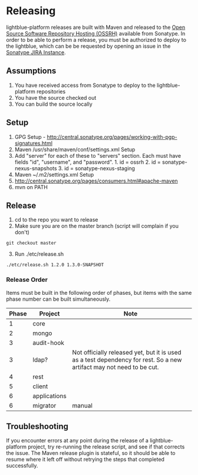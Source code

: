 # Releasing
lightblue-platform releases are built with Maven and released to the [Open Source Software Repository Hosting (OSSRH)](http://central.sonatype.org/pages/ossrh-guide.html) available from Sonatype.  In order to be able to perform a release, you must be authorized to deploy to the lightblue, which can be be requested by opening an issue in the  [Sonatype JIRA Instance](https://issues.sonatype.org/).

## Assumptions
1. You have received access from Sonatype to deploy to the lightblue-platform repositories
2. You have the source checked out
3. You can build the source locally

## Setup

1. GPG Setup - http://central.sonatype.org/pages/working-with-pgp-signatures.html
2. Maven /usr/share/maven/conf/settings.xml Setup
  1. Add "server" for each of these to "servers" section.  Each must have fields "id", "username", and "password".
    1. id = ossrh
    2. id = sonatype-nexus-snapshots
    3. id = sonatype-nexus-staging
3. Maven ~/.m2/settings.xml Setup
  1. http://central.sonatype.org/pages/consumers.html#apache-maven
4. mvn on PATH

## Release
1. cd to the repo you want to release
2. Make sure you are on the master branch (script will complain if you don't)
```
git checkout master
```
3. Run ./etc/release.sh <release version> <new snapshot version>
```
./etc/release.sh 1.2.0 1.3.0-SNAPSHOT
```

### Release Order
Items must be built in the following order of phases, but items with the same phase number can be built simultaneously.

| Phase | Project|Note
| ----- | -------|----
| 1 | core
| 2 | mongo
| 3 | audit-hook
| 3 | ldap? | Not officially released yet, but it is used as a test dependency for rest. So a new artifact may not need to be cut.
| 4 | rest
| 5 | client
| 6 | applications
| 6 | migrator | manual

## Troubleshooting
If you encounter errors at any point during the release of a lightblue-platform project, try re-running the release script, and see if that corrects the issue.  The Maven release plugin is stateful, so it should be able to resume where it left off without retrying the steps that completed successfully.
